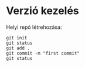 # Verzió kezelés

Helyi repó létrehozása:

    git init
    git status
    git add .
    git commit -m "first commit"
    git status